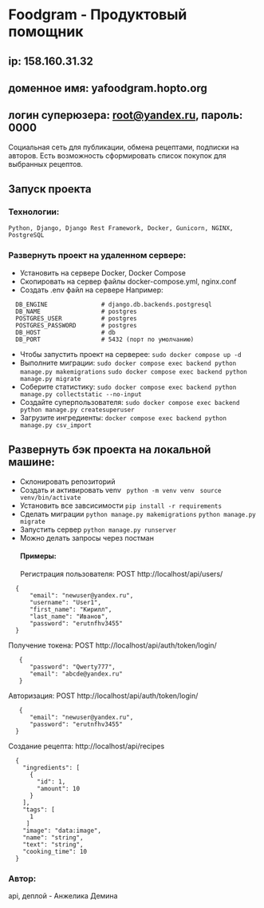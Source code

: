 # Foodgram - Продуктовый помощник
## ip: 158.160.31.32 
## доменное имя: yafoodgram.hopto.org
## логин суперюзера: root@yandex.ru, пароль: 0000
Социальная сеть для публикации, обмена рецептами, подписки на авторов. Есть возможность сформировать список покупок для выбранных рецептов.
## Запуск проекта
### Технологии:
` Python, Django, Django Rest Framework, Docker, Gunicorn, NGINX, PostgreSQL `
### Развернуть проект на удаленном сервере:
* Установить на сервере Docker, Docker Compose
* Скопировать на сервер файлы docker-compose.yml, nginx.conf
* Создать .env файл на сервере
  Например:
```
  DB_ENGINE               # django.db.backends.postgresql
  DB_NAME                 # postgres
  POSTGRES_USER           # postgres
  POSTGRES_PASSWORD       # postgres
  DB_HOST                 # db
  DB_PORT                 # 5432 (порт по умолчанию)
```
* Чтобы запустить проект на серверее:
` sudo docker compose up -d `
* Выполните миграции:
` sudo docker compose exec backend python manage.py makemigrations `
` sudo docker compose exec backend python manage.py migrate `
* Соберите статистику:
` sudo docker compose exec backend python manage.py collectstatic --no-input `
* Создайте суперпользователя:
` sudo docker compose exec backend python manage.py createsuperuser `
* Загрузите ингредиенты:
` docker сompose exec backend python manage.py csv_import `

## Развернуть бэк проекта на локальной машине:
* Склонировать репозиторий
* Создать и активировать venv
` python -m venv venv`
` source venv/bin/activate`
* Установить все завсисимости
`pip install -r requirements`
* Сделать миграции
`python manage.py makemigrations`
`python manage.py migrate`
* Запустить сервер
`python manage.py runserver`
* Можно делать запросы через постман
  #### Примеры:
  Регистрация пользователя:
  POST http://localhost/api/users/
```
  {
      "email": "newuser@yandex.ru",
      "username": "User1",
      "first_name": "Кирилл",
      "last_name": "Иванов",
      "password": "erutnfhv3455"
  }
```
  Получение токена:
POST http://localhost/api/auth/token/login/
```
   {
      "password": "Qwerty777",
      "email": "abcde@yandex.ru"
   }
 ```
  Авторизация:
  POST http://localhost/api/auth/token/login/
```
   {
      "email": "newuser@yandex.ru",
      "password": "erutnfhv3455"
  }
```
Создание рецепта:
http://localhost/api/recipes
```
  {
    "ingredients": [
      {
        "id": 1,
        "amount": 10
      }
    ],
    "tags": [
      1
     ]
    "image": "data:image",
    "name": "string",
    "text": "string",
    "cooking_time": 10
  } 
```

### Автор:
api, деплой - Анжелика Демина
